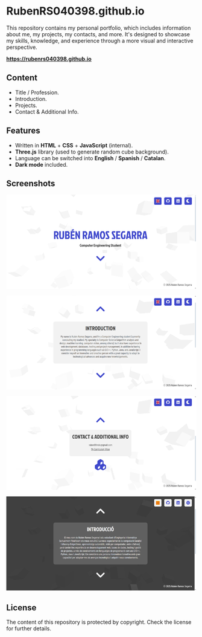# RubenRS040398.github.io

This repository contains my personal portfolio, which includes information about me, my projects, my contacts, and more. It's designed to showcase my skills, knowledge, and experience through a more visual and interactive perspective.

**https://rubenrs040398.github.io**

## Content

- Title / Profession.
- Introduction.
- Projects.
- Contact & Additional Info.

## Features

- Written in **HTML** + **CSS** + **JavaScript** (internal).
- **Three.js** library (used to generate random cube background).
- Language can be switched into **English** / **Spanish** / **Catalan**.
- **Dark mode** included.

## Screenshots

![Title / Profession](./screenshots/Screenshot1.png)

![Introduction](./screenshots/Screenshot2.png)

![Contact & Additional Info](./screenshots/Screenshot3.png)

![Catalan / Dark mode test](./screenshots/Screenshot4.png)

## License

The content of this repository is protected by copyright. Check the license for further details.
